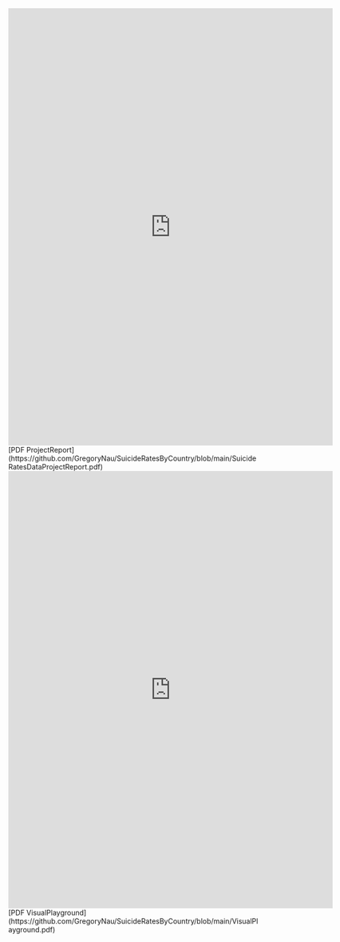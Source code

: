 <embed src="https://GregoryNau.github.io/SuicideRatesByCountry/SuicideRatesDataProjectReport.pdf" width="650" height="875" type="application/pdf" />
[PDF ProjectReport](https://github.com/GregoryNau/SuicideRatesByCountry/blob/main/SuicideRatesDataProjectReport.pdf)

<embed src="https://GregoryNau.github.io/SuicideRatesByCountry/VisualPlayground.pdf" width="650" height="875" type="application/pdf" />
[PDF VisualPlayground](https://github.com/GregoryNau/SuicideRatesByCountry/blob/main/VisualPlayground.pdf)
